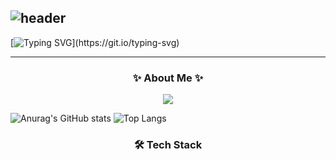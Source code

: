 ![header](https://capsule-render.vercel.app/api?type=wave&color=auto&height=300&section=header&text=yuha00e&fontSize=90)
-----

[![Typing SVG](https://readme-typing-svg.demolab.com?font=Fira+Code&pause=1000&random=false&width=435&lines=Hello!+I'm+yuha!)](https://git.io/typing-svg)

-----

<h3 align="center"> ✨ About Me ✨ </h3>
<div align='center'>
	<a href="https://yuha00e.tistory.com/"><img src="https://img.shields.io/badge/tistory-EC4815?style=flat-square&logo=tistory&logoColor=white"/></a>
</div>


![Anurag's GitHub stats](https://github-readme-stats.vercel.app/api?username=yuha00e&show_icons=true&theme=nightowl)
![Top Langs](https://github-readme-stats.vercel.app/api/top-langs/?username=yuha00e&layout=compact&theme=nightowl)

<h3 align="center"> 🛠 Tech Stack </h3>
	<!-- 여기에 내용을!! -->
</div>



<!--
**yuha00e/yuha00e** is a ✨ _special_ ✨ repository because its `README.md` (this file) appears on your GitHub profile.

Here are some ideas to get you started:

- 🔭 I’m currently working on ...
- 🌱 I’m currently learning ...
- 👯 I’m looking to collaborate on ...
- 🤔 I’m looking for help with ...
- 💬 Ask me about ...
- 📫 How to reach me: ...
- 😄 Pronouns: ...
- ⚡ Fun fact: ...
-->
